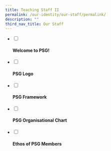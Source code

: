 ```yaml
---
title: Teaching Staff II
permalink: /our-identity/our-staff/permalink/
description: ""
third_nav_title: Our Staff
---
```

<ul class="jekyllcodex_accordion">
	 <li>
    <input id="accordion1" type="checkbox" style="background-color: #ccc;">
		<label for="accordion1"><h4>Welcome to PSG!</h4></label>
    <div>
			<p>
</p>
    </div>
	</li>
	<li>
    <input id="accordion2" type="checkbox">
	<label for="accordion2"><h4>PSG Logo</h4></label>
    <div>
      <p></p>
    </div>
	</li>
  <li>
    <input id="accordion3" type="checkbox" style="background-color: #ccc;">
		<label for="accordion3"><h4>PSG Framework</h4></label>
    <div>
			<p></p>
    </div>
	</li>
	<li>
    <input id="accordion4" type="checkbox">
    <label for="accordion4"><h4>PSG Organisational Chart</h4></label>
    <div>
      <p></p>
    </div>
	</li>
	<li>
    <input id="accordion5" type="checkbox">
	<label for="accordion5"><h4>Ethos of PSG Members</h4></label>
    <div>
			<p></p>
    </div>
	</li>
</ul>